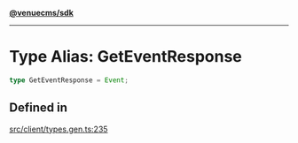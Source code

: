 [**@venuecms/sdk**](../Index.md)

***

# Type Alias: GetEventResponse

```ts
type GetEventResponse = Event;
```

## Defined in

[src/client/types.gen.ts:235](https://github.com/venuecms/sdk/blob/5b8937f1771d31bef01a3652bf48054570abcbdb/src/client/types.gen.ts#L235)
